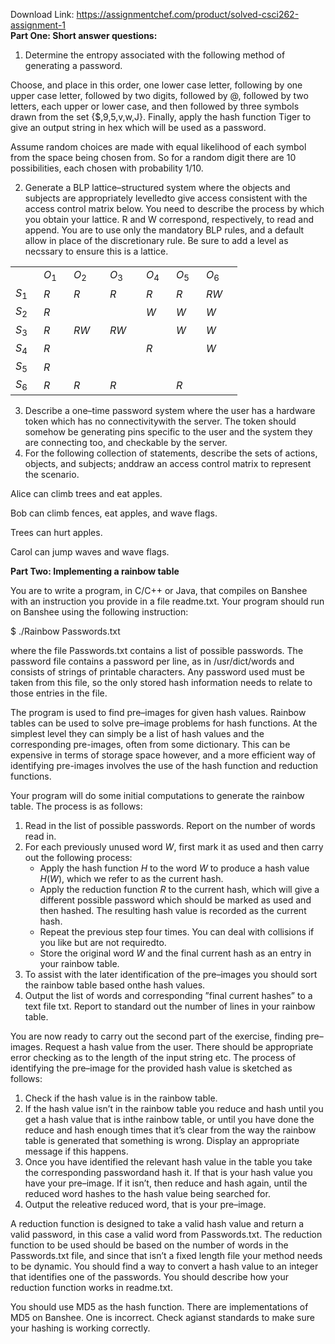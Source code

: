 Download Link: https://assignmentchef.com/product/solved-csci262-assignment-1
<br>
<strong>Part One: Short answer questions:                                    </strong>

<ol>

 <li>Determine the entropy associated with the following method of generating a password.</li>

</ol>

Choose, and place in this order, one lower case letter, following by one upper case letter, followed by two digits, followed by @, followed by two letters, each upper or lower case, and then followed by three symbols drawn from the set {$,9,5,v,w,J}. Finally, apply the hash function Tiger to give an output string in hex which will be used as a password.

Assume random choices are made with equal likelihood of each symbol from the space being chosen from. So for a random digit there are 10 possibilities, each chosen with probability 1/10.

<ol start="2">

 <li>Generate a BLP lattice–structured system where the objects and subjects are appropriately levelledto give access consistent with the access control matrix below. You need to describe the process by which you obtain your lattice. R and W correspond, respectively, to read and append. You are to use only the mandatory BLP rules, and a default allow in place of the discretionary rule. Be sure to add a level as necssary to ensure this is a lattice.</li>

</ol>

<table width="250">

 <tbody>

  <tr>

   <td width="29"> </td>

   <td width="32"><em>O</em><sub>1</sub></td>

   <td width="42"><em>O</em><sub>2</sub></td>

   <td width="42"><em>O</em><sub>3</sub></td>

   <td width="32"><em>O</em><sub>4</sub></td>

   <td width="32"><em>O</em><sub>5</sub></td>

   <td width="42"><em>O</em><sub>6</sub></td>

  </tr>

  <tr>

   <td width="29"><em>S</em><sub>1</sub></td>

   <td width="32"><em>R</em></td>

   <td width="42"><em>R</em></td>

   <td width="42"><em>R</em></td>

   <td width="32"><em>R</em></td>

   <td width="32"><em>R</em></td>

   <td width="42"><em>RW</em></td>

  </tr>

  <tr>

   <td width="29"><em>S</em><sub>2</sub></td>

   <td width="32"><em>R</em></td>

   <td width="42"> </td>

   <td width="42"> </td>

   <td width="32"><em>W</em></td>

   <td width="32"><em>W</em></td>

   <td width="42"><em>W</em></td>

  </tr>

  <tr>

   <td width="29"><em>S</em><sub>3</sub></td>

   <td width="32"><em>R</em></td>

   <td width="42"><em>RW</em></td>

   <td width="42"><em>RW</em></td>

   <td width="32"> </td>

   <td width="32"><em>W</em></td>

   <td width="42"><em>W</em></td>

  </tr>

  <tr>

   <td width="29"><em>S</em><sub>4</sub></td>

   <td width="32"><em>R</em></td>

   <td width="42"> </td>

   <td width="42"> </td>

   <td width="32"><em>R</em></td>

   <td width="32"> </td>

   <td width="42"><em>W</em></td>

  </tr>

  <tr>

   <td width="29"><em>S</em><sub>5</sub></td>

   <td width="32"><em>R</em></td>

   <td width="42"> </td>

   <td width="42"> </td>

   <td width="32"> </td>

   <td width="32"> </td>

   <td width="42"> </td>

  </tr>

  <tr>

   <td width="29"><em>S</em><sub>6</sub></td>

   <td width="32"><em>R</em></td>

   <td width="42"><em>R</em></td>

   <td width="42"><em>R</em></td>

   <td width="32"> </td>

   <td width="32"><em>R</em></td>

   <td width="42"> </td>

  </tr>

 </tbody>

</table>

<ol start="3">

 <li>Describe a one–time password system where the user has a hardware token which has no connectivitywith the server. The token should somehow be generating pins specific to the user and the system they are connecting too, and checkable by the server.</li>

 <li>For the following collection of statements, describe the sets of actions, objects, and subjects; anddraw an access control matrix to represent the scenario.</li>

</ol>

Alice can climb trees and eat apples.

Bob can climb fences, eat apples, and wave flags.

Trees can hurt apples.

Carol can jump waves and wave flags.

<strong>Part Two: Implementing a rainbow table                                </strong>

You are to write a program, in C/C++ or Java, that compiles on Banshee with an instruction you provide in a file readme.txt. Your program should run on Banshee using the following instruction:

$ ./Rainbow Passwords.txt

where the file Passwords.txt contains a list of possible passwords. The password file contains a password per line, as in /usr/dict/words and consists of strings of printable characters. Any password used must be taken from this file, so the only stored hash information needs to relate to those entries in the file.

The program is used to find pre–images for given hash values. Rainbow tables can be used to solve pre–image problems for hash functions. At the simplest level they can simply be a list of hash values and the corresponding pre-images, often from some dictionary. This can be expensive in terms of storage space however, and a more efficient way of identifying pre-images involves the use of the hash function and reduction functions.

Your program will do some initial computations to generate the rainbow table. The process is as follows:

<ol>

 <li>Read in the list of possible passwords. Report on the number of words read in.</li>

 <li>For each previously unused word <em>W</em>, first mark it as used and then carry out the following process:

  <ul>

   <li>Apply the hash function <em>H </em>to the word <em>W </em>to produce a hash value <em>H</em>(<em>W</em>), which we refer to as the current hash.</li>

   <li>Apply the reduction function <em>R </em>to the current hash, which will give a different possible password which should be marked as used and then hashed. The resulting hash value is recorded as the current hash.</li>

   <li>Repeat the previous step four times. You can deal with collisions if you like but are not requiredto.</li>

   <li>Store the original word <em>W </em>and the final current hash as an entry in your rainbow table.</li>

  </ul></li>

 <li>To assist with the later identification of the pre–images you should sort the rainbow table based onthe hash values.</li>

 <li>Output the list of words and corresponding ”final current hashes” to a text file txt. Report to standard out the number of lines in your rainbow table.</li>

</ol>

You are now ready to carry out the second part of the exercise, finding pre–images. Request a hash value from the user. There should be appropriate error checking as to the length of the input string etc. The process of identifying the pre–image for the provided hash value is sketched as follows:

<ol>

 <li>Check if the hash value is in the rainbow table.</li>

 <li>If the hash value isn’t in the rainbow table you reduce and hash until you get a hash value that is inthe rainbow table, or until you have done the reduce and hash enough times that it’s clear from the way the rainbow table is generated that something is wrong. Display an appropriate message if this happens.</li>

 <li>Once you have identified the relevant hash value in the table you take the corresponding passwordand hash it. If that is your hash value you have your pre–image. If it isn’t, then reduce and hash again, until the reduced word hashes to the hash value being searched for.</li>

 <li>Output the releative reduced word, that is your pre–image.</li>

</ol>

A reduction function is designed to take a valid hash value and return a valid password, in this case a valid word from Passwords.txt. The reduction function to be used should be based on the number of words in the Passwords.txt file, and since that isn’t a fixed length file your method needs to be dynamic. You should find a way to convert a hash value to an integer that identifies one of the passwords. You should describe how your reduction function works in readme.txt.

You should use MD5 as the hash function. There are implementations of MD5 on Banshee. One is incorrect. Check agianst standards to make sure your hashing is working correctly.